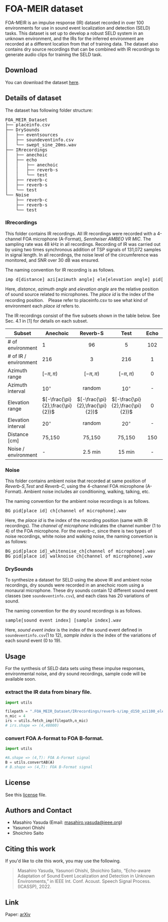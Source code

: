 # FOA-MEIR dataset
FOA-MEIR is an impulse response (IR) dataset recorded in over 100 environments for use in sound event localization and detection (SELD) tasks. This dataset is set up to develop a robust SELD system in an unknown environment, and the IRs for the inferred environment are recorded at a different location from that of training data. The dataset also contains dry source recordings that can be combined with IR recordings to generate audio clips for training the SELD task.

## Download

You can download the dataset [here](https://doi.org/10.5281/zenodo.6088574). 

## Details of dataset
The dataset has following folder structure:

<pre>
FOA_MEIR_Dataset
├── placeinfo.csv
├── DrySounds
│   ├── eventsources
│   ├── soundeventinfo.csv
│   └── swept_sine_20ms.wav
├── IRrecordings
│   ├── anechoic
│   ├── echo
│   │   ├── anechoic
│   │   ├── reverb-s
│   │   └── test
│   ├── reverb-c
│   ├── reverb-s
│   └── test
└── Noise
    ├── reverb-c
    ├── reverb-s
    └── test
</pre>

### IRrecordings
This folder contains IR recordings. All IR recordings were recorded with a 4-channel FOA microphone (A-Format), _Sennheiser AMBEO VR MIC_. The sampling rate was 48 kHz in all recordings. Recording of IR was carried out by using two times synchronous addition of TSP signals of 131,072 samples in signal length. In all recordings, the noise level of the circumference was monitored, and SNR over 30 dB was ensured. 

The naming convention for IR recording is as follows. 
<pre>
imp_d[distance]_azi[azimuth angle]_ele[elevation angle]_pid[place id].bin
</pre>
Here, _distance_, _azimuth angle_ and _elevation angle_ are the relative position of sound source related to microphones. The _place id_ is the index of the recording position.　Please refer to placeinfo.csv to see what kind of environment each _place id_ refers to.


The IR recordings consist of the five subsets shown in the table below. See Sec. 4.1 in [1] for details on each subset.

| Subset                 | Anechoic                         |             Reverb-S             |               Test               | Echo |             Reverb-C             |
|------------------------|----------------------------------|:--------------------------------:|:--------------------------------:|:----:|:--------------------------------:|
| \# of environment      | 1                                |                96                |                 5                |  102 |                 2                |
| \# of IR / environment | 216                              |                 3                |                216               |   1  |                216               |
| Azimuth range          | $[-\pi,\pi)$                     |           $[-\pi,\pi)$           |           $[-\pi,\pi)$           |  $0$ |           $[-\pi,\pi)$           |
| Azimuth interval       | $10^{\circ}$                     |              random              |           $10^{\circ}$           |   -  |           $10^{\circ}$           |
| Elevation range        | $[-\frac{\pi}{2},\frac{\pi}{2})$ | $[-\frac{\pi}{2},\frac{\pi}{2})$ | $[-\frac{\pi}{2},\frac{\pi}{2})$ |  $0$ | $[-\frac{\pi}{2},\frac{\pi}{2})$ |
| Elevation interval     | $20^{\circ}$                     |              random              |           $20^{\circ}$           |   -  |           $20^{\circ}$           |
| Distance [cm]          | 75\,150                         |             75\,150             |             75\,150             |  150 |             75\,150             |
| Noise / environment    | -                                |              2.5 min             |              15 min              |   -  |              15 min              |

### Noise
This folder contains ambient noise that recorded at same position of _Reverb-S_,_Test_ and _Reverb-C_, using the 4-channel FOA microphone (A-Format). Ambient noise includes air conditioning, walking, talking, etc. 

The naming convention for the ambient noise recordings is as follows. 
<pre>
BG_pid[place id]_ch[channel of microphone].wav
</pre>
Here, the _place id_ is the index of the recording position (same with IR recordings). The _channel of microphone_ indicates the channel number (1 to 4) of the FOA microphone. For the _reverb-c_, since there is two types of noise recordings, white noise and walking noise, the naming convertion is as follows:

<pre>
BG_pid[place id]_whitenoise_ch[channel of microphone].wav
BG_pid[place id]_walknoise_ch[channel of microphone].wav
</pre>

### DrySounds
To synthesize a dataset for SELD using the above IR and ambient noise recordings, dry sounds were recorded in an anechoic room using a monaural microphone. These dry sounds contain 12 different sound event classes (see ```soundeventinfo.csv```), and each class has 20 variations of sound.

The naming convention for the dry sound recordings is as follows. 
<pre>
sample[sound event index]_[sample index].wav
</pre>
Here, _sound event index_ is the index of the sound event defined in ```soundeventinfo.csv```(1 to 12), _sample index_ is the index of the variations of each sound event (0 to 19).

## Usage

For the synthesis of SELD data sets using these impulse responses, environmental noise, and dry sound recordings, sample code will be available soon. 

### extract the IR data from binary file.
```` python
import utils

filepath = ".FOA_MEIR_Dataset/IRrecordings/reverb-s/imp_d150_azi100_ele0_pid0046.bin"
n_mic = 4 
irs = utils.fetch_imp(filepath,n_mic)
# irs.shape => (4,48000)
````

###  convert FOA A-format to FOA B-format.
```` python
import utils

#A.shape => (4,T): FOA A-Format signal
B = utils.convertAB(A)
# B.shape => (4,T): FOA B-Format signal
````
## License
See this [license](LICENSE.pdf) file.

## Authors and Contact
        
* Masahiro Yasuda (Email: masahiro.yasuda@ieee.org)
* Yasunori Ohishi
* Shoichiro Saito

## Citing this work

If you'd like to cite this work, you may use the following. 

> Masahiro Yasuda, Yasunori Ohishi, Shoichiro Saito, “Echo-aware Adaptation of Sound Event Localization and Detection in Unknown Environments,” in IEEE Int. Conf. Acoust. Speech Signal Process. (ICASSP), 2022.

## Link

Paper: [arXiv](hoge)
